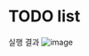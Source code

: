 # TODO list

실행 결과
![image](https://user-images.githubusercontent.com/73926393/141818243-829ed785-e91f-4536-9f9e-8d94776fa9f0.png)
